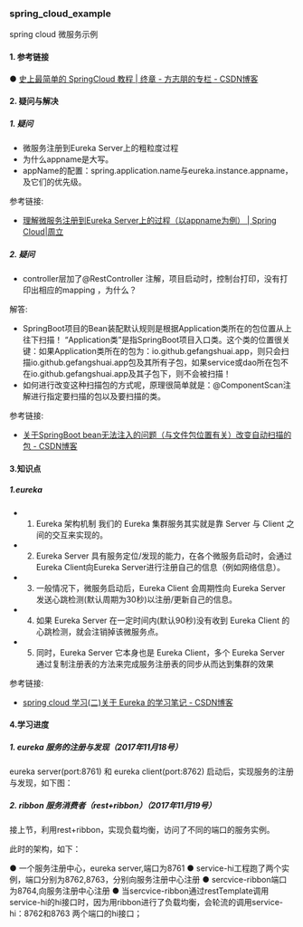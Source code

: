 ### spring_cloud_example
spring cloud 微服务示例


#### 1. 参考链接
  ● [史上最简单的 SpringCloud 教程 | 终章 - 方志朋的专栏 - CSDN博客](http://blog.csdn.net/forezp/article/details/70148833)

#### 2. 疑问与解决
##### 1. 疑问

* 微服务注册到Eureka Server上的粗粒度过程
* 为什么appname是大写。
* appName的配置：spring.application.name与eureka.instance.appname，及它们的优先级。

参考链接:
* [理解微服务注册到Eureka Server上的过程（以appname为例） | Spring Cloud|周立](http://www.itmuch.com/spring-cloud-code-read/spring-cloud-code-read-eureka-registry-appname/)

##### 2. 疑问
* controller层加了@RestController 注解，项目启动时，控制台打印，没有打印出相应的mapping ，为什么？

解答:
* SpringBoot项目的Bean装配默认规则是根据Application类所在的包位置从上往下扫描！ “Application类”是指SpringBoot项目入口类。这个类的位置很关键：如果Application类所在的包为：io.github.gefangshuai.app，则只会扫描io.github.gefangshuai.app包及其所有子包，如果service或dao所在包不在io.github.gefangshuai.app及其子包下，则不会被扫描！
* 如何进行改变这种扫描包的方式呢，原理很简单就是：@ComponentScan注解进行指定要扫描的包以及要扫描的类。

参考链接:
* [关于SpringBoot bean无法注入的问题（与文件包位置有关）改变自动扫描的包 - CSDN博客](http://www.itmuch.com/spring-cloud-code-read/spring-cloud-code-read-eureka-registry-appname/)


#### 3.知识点
##### 1.eureka
* 1. Eureka 架构机制 
我们的 Eureka 集群服务其实就是靠 Server 与 Client 之间的交互来实现的。 
* 2. Eureka Server 具有服务定位/发现的能力，在各个微服务启动时，会通过Eureka Client向Eureka Server进行注册自己的信息（例如网络信息）。 
* 3. 一般情况下，微服务启动后，Eureka Client 会周期性向 Eureka Server 发送心跳检测(默认周期为30秒)以注册/更新自己的信息。 
* 4. 如果 Eureka Server 在一定时间内(默认90秒)没有收到 Eureka Client 的心跳检测，就会注销掉该微服务点。 
* 5. 同时，Eureka Server 它本身也是 Eureka Client，多个 Eureka Server 通过复制注册表的方法来完成服务注册表的同步从而达到集群的效果

参考链接:
* [spring cloud 学习(二)关于 Eureka 的学习笔记 - CSDN博客](http://blog.csdn.net/u011244202/article/details/54985077?utm_source=itdadao&utm_medium=referral)

#### 4.学习进度
##### 1. eureka 服务的注册与发现（2017年11月18号）
eureka server(port:8761) 和 eureka client(port:8762) 启动后，实现服务的注册与发现，如下图：



##### 2. ribbon 服务消费者（rest+ribbon）（2017年11月19号）
接上节，利用rest+ribbon，实现负载均衡，访问了不同的端口的服务实例。



此时的架构，如下：

  ● 一个服务注册中心，eureka server,端口为8761
  ● service-hi工程跑了两个实例，端口分别为8762,8763，分别向服务注册中心注册
  ● sercvice-ribbon端口为8764,向服务注册中心注册
  ● 当sercvice-ribbon通过restTemplate调用service-hi的hi接口时，因为用ribbon进行了负载均衡，会轮流的调用service-hi：8762和8763 两个端口的hi接口；
